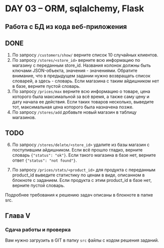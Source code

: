 # DAY 03 – ORM, sqlalchemy, Flask
## Работа с БД из кода веб-приложения


## DONE
1. По запросу `/customers/show/` верните список 10 случайных клиентов.
2. По запросу `/stores/<store_id>` верните всю информацию по магазину с переданным store_id. Названия колонок должны быть ключами JSON-объекта, значения - значениями. Обратите внимание, что в предыдущем задании нужно возвращать список словарей, а здесь - словарь. Если магазина с таким айдишником нет в базе, верните пустой словарь.
3. По запросу `/prices/max` верните всю информацию о товаре, цена которого была максимальной за всё время, а также саму цену и дату начала ее действия. Если таких товаров несколько, выведите тот, максимальная цена которого была назначена позже.
5. По запросу `/stores/add` добавьте новый магазин в таблицу магазинов.


## TODO
6. По запросу `/stores/delete/<store_id>` удалите из базы магазин с поступившим айдишником. Если всё прошло гладко, верните словарь `{"status": "ok"}`. Если такого магазина в базе нет, верните ответ `{"status": "not found"}`.

4. По запросу `/prices/stats/<product_id>` для продукта с переданным product_id выведите статистику по ценам в виде, описанном в блокноте с заданием. Если продукта с этим product_id в базе нет, верните пустой словарь.

Подробнее требования к решению задач описаны в блокноте в папке src.

## Глава V
### Сдача работы и проверка

Вам нужно загрузить в GIT в папку `src` файлы с кодом решения заданий.